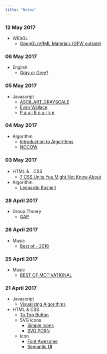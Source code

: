```yaml
---
title: "Notes"
---
```

### 12 May 2017
* WEbGL
    * [OpenGL/VRML Materials (GFW outside)][17]


### 06 May 2017
* English
	* [Gray or Grey?][16]

### 05 May 2017
* Javascript
	* [ASCII_ART_GRAYSCALE][14]
	* [Evan Wallace][15]
	* [P a u l   B o u r k e][13]
	
### 04 May 2017
* Algorithm
	* [Introduction to Algorithms][11]
	* [NOCOW][12]

### 03 May 2017
* HTML &　CSS
	* [7 CSS Units You Might Not Know About][9]
* Algorithm
	* [Leonardo Boshell][10]

### 28 April 2017
* Group Thoery
	* [GAP][8]

### 26 April 2017
* Music
	* [Best of - 2016][7]

### 25 April 2017
* Music
	* [BEST OF MOTIVATIONAL][6]

### 21 April 2017
* Javascript
	* [Visualizing Algorithms][1]
* HTML & CSS
	* [To Top Button][0]
	* SVG icons
		* [Simple Icons][2]
		* [SVG PORN][3]
	* Icon
		* [Font Awesome][4]
		* [Semantic UI][5]


[17]: http://devernay.free.fr/cours/opengl/materials.html
[16]: http://blog.dictionary.com/gray-or-grey/
[15]: http://madebyevan.com/
[14]: https://people.sc.fsu.edu/~jburkardt/data/ascii_art_grayscale/ascii_art_grayscale.html 
[13]: http://paulbourke.net/
[12]: http://www.nocow.cn/index.php/%E9%A6%96%E9%A1%B5
[11]: http://www.realtechsupport.org/UB/SR/algorithms/Cormen_Algorithms_3rd.pdf
[10]: http://lbv-pc.blogspot.com/
[9]: https://webdesign.tutsplus.com/articles/7-css-units-you-might-not-know-about--cms-22573
[8]: https://www.gap-system.org/Doc/Examples/rubik.html
[7]: http://www.killertracks.com/#!/themed-playlists.aspx?playlistId=2979
[6]: http://www.killertracks.com/#!/themed-playlists.aspx?playlistId=2548
[5]: https://semantic-ui.com/
[4]: http://fontawesome.io/
[3]: https://svgporn.com/
[2]: https://simpleicons.org/
[1]: https://bost.ocks.org/mike/algorithms/
[0]: https://www.w3schools.com/howto/howto_js_scroll_to_top.asp
